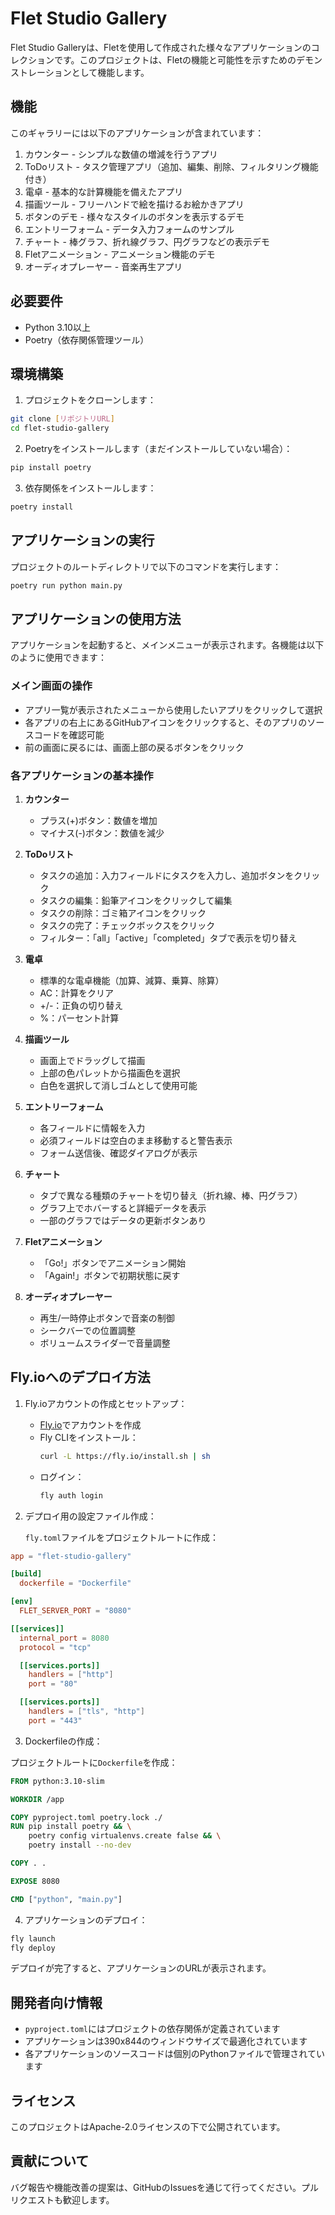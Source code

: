 # Flet Studio Gallery

Flet Studio Galleryは、Fletを使用して作成された様々なアプリケーションのコレクションです。このプロジェクトは、Fletの機能と可能性を示すためのデモンストレーションとして機能します。

## 機能

このギャラリーには以下のアプリケーションが含まれています：

1. カウンター - シンプルな数値の増減を行うアプリ
2. ToDoリスト - タスク管理アプリ（追加、編集、削除、フィルタリング機能付き）
3. 電卓 - 基本的な計算機能を備えたアプリ
4. 描画ツール - フリーハンドで絵を描けるお絵かきアプリ
5. ボタンのデモ - 様々なスタイルのボタンを表示するデモ
6. エントリーフォーム - データ入力フォームのサンプル
7. チャート - 棒グラフ、折れ線グラフ、円グラフなどの表示デモ
8. Fletアニメーション - アニメーション機能のデモ
9. オーディオプレーヤー - 音楽再生アプリ

## 必要要件

- Python 3.10以上
- Poetry（依存関係管理ツール）

## 環境構築

1. プロジェクトをクローンします：
```bash
git clone [リポジトリURL]
cd flet-studio-gallery
```

2. Poetryをインストールします（まだインストールしていない場合）：
```bash
pip install poetry
```

3. 依存関係をインストールします：
```bash
poetry install
```

## アプリケーションの実行

プロジェクトのルートディレクトリで以下のコマンドを実行します：

```bash
poetry run python main.py
```

## アプリケーションの使用方法

アプリケーションを起動すると、メインメニューが表示されます。各機能は以下のように使用できます：

### メイン画面の操作
- アプリ一覧が表示されたメニューから使用したいアプリをクリックして選択
- 各アプリの右上にあるGitHubアイコンをクリックすると、そのアプリのソースコードを確認可能
- 前の画面に戻るには、画面上部の戻るボタンをクリック

### 各アプリケーションの基本操作

1. **カウンター**
   - プラス(+)ボタン：数値を増加
   - マイナス(-)ボタン：数値を減少

2. **ToDoリスト**
   - タスクの追加：入力フィールドにタスクを入力し、追加ボタンをクリック
   - タスクの編集：鉛筆アイコンをクリックして編集
   - タスクの削除：ゴミ箱アイコンをクリック
   - タスクの完了：チェックボックスをクリック
   - フィルター：「all」「active」「completed」タブで表示を切り替え

3. **電卓**
   - 標準的な電卓機能（加算、減算、乗算、除算）
   - AC：計算をクリア
   - +/-：正負の切り替え
   - %：パーセント計算

4. **描画ツール**
   - 画面上でドラッグして描画
   - 上部の色パレットから描画色を選択
   - 白色を選択して消しゴムとして使用可能

5. **エントリーフォーム**
   - 各フィールドに情報を入力
   - 必須フィールドは空白のまま移動すると警告表示
   - フォーム送信後、確認ダイアログが表示

6. **チャート**
   - タブで異なる種類のチャートを切り替え（折れ線、棒、円グラフ）
   - グラフ上でホバーすると詳細データを表示
   - 一部のグラフではデータの更新ボタンあり

7. **Fletアニメーション**
   - 「Go!」ボタンでアニメーション開始
   - 「Again!」ボタンで初期状態に戻す

8. **オーディオプレーヤー**
   - 再生/一時停止ボタンで音楽の制御
   - シークバーでの位置調整
   - ボリュームスライダーで音量調整

## Fly.ioへのデプロイ方法

1. Fly.ioアカウントの作成とセットアップ：
   - [Fly.io](https://fly.io/)でアカウントを作成
   - Fly CLIをインストール：
     ```bash
     curl -L https://fly.io/install.sh | sh
     ```
   - ログイン：
     ```bash
     fly auth login
     ```

2. デプロイ用の設定ファイル作成：

   `fly.toml`ファイルをプロジェクトルートに作成：
```toml
app = "flet-studio-gallery"

[build]
  dockerfile = "Dockerfile"

[env]
  FLET_SERVER_PORT = "8080"

[[services]]
  internal_port = 8080
  protocol = "tcp"

  [[services.ports]]
    handlers = ["http"]
    port = "80"

  [[services.ports]]
    handlers = ["tls", "http"]
    port = "443"
```

3. Dockerfileの作成：

プロジェクトルートに`Dockerfile`を作成：
```dockerfile
FROM python:3.10-slim

WORKDIR /app

COPY pyproject.toml poetry.lock ./
RUN pip install poetry && \
    poetry config virtualenvs.create false && \
    poetry install --no-dev

COPY . .

EXPOSE 8080

CMD ["python", "main.py"]
```

4. アプリケーションのデプロイ：
```bash
fly launch
fly deploy
```

デプロイが完了すると、アプリケーションのURLが表示されます。

## 開発者向け情報

- `pyproject.toml`にはプロジェクトの依存関係が定義されています
- アプリケーションは390x844のウィンドウサイズで最適化されています
- 各アプリケーションのソースコードは個別のPythonファイルで管理されています

## ライセンス

このプロジェクトはApache-2.0ライセンスの下で公開されています。

## 貢献について

バグ報告や機能改善の提案は、GitHubのIssuesを通じて行ってください。プルリクエストも歓迎します。